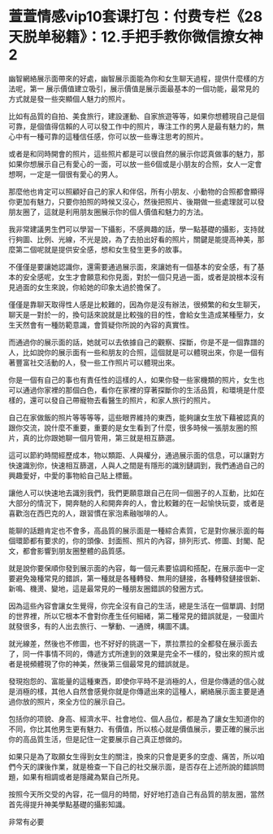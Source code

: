 # 萱萱情感vip10套课打包：付费专栏《28天脱单秘籍》：12.手把手教你微信撩女神2

幽智網絡展示面帶來的好處，幽智展示面能為你和女生聊天過程，提供什麼樣的方法呢，第一 展示價值建立吸引，展示價值是展示面最基本的一個功能，最常見的方式就是發一些突顯個人魅力的照片。

比如有品質的自拍、美食旅行，建設運動、自家旅遊等等，如果你想體現自己是個可靠，是個值得信賴的人可以發工作中的照片，專注工作的男人是最有魅力的，無心中有一種可靠的這種信任感，你可以放一些專注思考的照片。

或者是和同時開會的照片，這些照片都是可以很自然的展示你認真做事的魅力，那如果你想展示自己有愛心的一面，可以放一些6個或是小朋友的合照，女人一定會想啊，一定是一個很有愛心的男人。

那麼他也肯定可以照顧好自己的家人和伴侶，所有小朋友、小動物的合照都會顯得你更加有魅力，只要你拍照的時候又沒心，然後把照片、後期做一些處理就可以發朋友圈了，這就是利用朋友圈展示你的個人價值和魅力的方法。

我非常建議男生們可以學習一下攝影，不感興趣的話，學一點基礎的攝影，支持就行夠圖、比例、光線，不光是說，為了去拍出好看的照片，關鍵是能提高神美，那麼第二個呢就是提供安全感，想和女生發生更多的故事。

不僅僅是要讓她認識你，還需要通過展示面，來讓她有一個基本的安全感，有了基本的安全感呢，女生才會願意和你見面，對於一個只見過一面，或者是說根本沒有見過面的女生來說，你給她的印象太過於擔保了。

僅僅是靠聊天取得性人感是比較難的，因為你是沒有辦法，很頻繁的和女生聊天，聊天是一對於一的，換句話來說就是比較強的目的性，會給女生造成某種壓力，女生天然會有一種防範意識，會質疑你所說的內容的真實性。

而通過你的展示面的話，她就可以去依據自己的觀察、探斷，你是不是一個靠譜的人，比如說你的展示面有一些和朋友的合照，這個就是可以體現出來，你是一個有著豐富社交活動的人，發一些工作照片可以體現出來。

你是一個有自己的事也有責任性的這樣的人，如果你發一些家機類的照片，女生也可以通過你家裡的那個白色，看你在家裡的穿著探斷你的生活品質，和環境是什麼樣的，還可以發自己帶寵物去看醫生的照片，和家人旅行的照片。

自己在家做飯的照片等等等等，這些眼界維持的東西，能夠讓女生放下藉被認真的跟你交流，說什麼不重要，重要的是女生看到了什麼，很多時候一張朋友圈的照片，真的比你跟她聊一個月管用，第三就是相互篩選。

這可以節約時間經歷成本，物以類距、人與權分，通過展示面的信息，可以讓對方快速識別你，快速相互篩選，人與人之間是有隱形的識別鏈調到，我們通過自己的興趣愛好，中愛的事物給自己貼上標籤。

讓他人可以快速地去識別我們，我們更願意跟自己在同一個圈子的人互動，比如在大部分的情況下，開奔馳的人和開奔奔的人，會比較難的在一起愉快玩耍，或者是喜歡泡在西巴克的人，跟習慣在家泡素融咖啡的人。

能聊的話題肯定也不會多，高品質的展示面是一種綜合素質，它是對你展示面的每個環節都有要求的，你的頭像、封面照、照片的內容，排列形式、修圖、封閣、配文，都會影響到朋友圈整體的品質感。

就是說你要保順你發到展示面的內容，每一個元素要協調和搭配，在展示面中一定要避免幾種常見的錯誤，第一種就是各種轉發、無用的鏈接，各種轉發鏈接很新、新鳴、機燙、變地，這是最常見的一種朋友圈錯誤的發圈方式。

因為這些內容會讓女生覺得，你完全沒有自己的生活，總是生活在一個單調、封閉的世界裡，所以它根本不會對你產生任何細緒，第二種常見的錯誤就是，一發圖片就發很多，有的人出去旅行、一擊動、一通牌，構圖不講。

就光線差，然後也不修圖，也不好好的挑選一下，票拉票拉的全都發在展示面去了，同一件事情不同的，傳遞方式所達到的效果是完全不一樣的，發出來的照片或者是視頻體現了你的神美，然後第三個最常見的錯誤就是。

發現抱怨的、富能量的這種東西，即使你平時不是消極的人，但是你傳遞的信心就是消極的樣，其他人自然會感覺你就是你傳遞出來的這種人，網絡展示面主要是通過你放的照片，來全方位的展示自己。

包括你的项貌、身高、經濟水平、社會地位、個人品位，都是為了讓女生知道你的不同，你比其他男生更有魅力、有價值，所以核心就是價值展示，要正確的展示出你的高品質生活，但是記住一定要展示自己真正想做的。

如果只是為了取願女生得到女生的關注，換來的只會是更多的空虛、痛苦，所以咱們今天的課後作業，就是檢查一下自己的社交展示面，是否存在上述所說的錯誤問題，如果有相調或者是隱藏為緊自己所見。

按照今天所交受的內容，花一個月的時間，好好地打造自己有品質的朋友圈，當然首先得提升神美學點基礎的攝影知識。

非常有必要